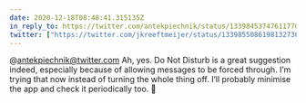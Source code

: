 ```yaml
---
date: 2020-12-18T08:48:41.315135Z
in_reply_to: https://twitter.com/antekpiechnik/status/1339845374761177088
twitter: ["https://twitter.com/jkreeftmeijer/status/1339855086198132736"]
---
```

@antekpiechnik@twitter.com Ah, yes. Do Not Disturb is a great suggestion indeed, especially because of allowing messages to be forced through. I’m trying that now instead of turning the whole thing off. I’ll probably minimise the app and check it periodically too. 🤔
